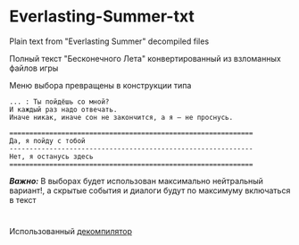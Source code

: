 # Everlasting-Summer-txt
Plain text from "Everlasting Summer" decompiled files

Полный текст "Бесконечного Лета" конвертированный из взломанных файлов игры

Меню выбора превращены в конструкции типа

```
... : Ты пойдёшь со мной?
И каждый раз надо отвечать.
Иначе никак, иначе сон не закончится, а я – не проснусь.

=============================================================
Да, я пойду с тобой
-------------------------------------------------------------
Нет, я останусь здесь
=============================================================
```

***Важно:*** В выборах будет использован максимально нейтральный вариант!, а скрытые события и диалоги будут по максимуму включаться в текст

#
Использованный [декомпилятор](https://github.com/CensoredUsername/unrpyc)
